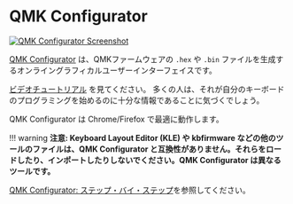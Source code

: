 # QMK Configurator

<!---
  grep --no-filename "^[ ]*git diff" docs/ja/*.md | sh
  original document: 0.12.45:docs/tutorial_building_firmware_configurator.md
  git diff 0.12.45 HEAD -- docs/tutorial_building_firmware_configurator.md | cat
-->

[![QMK Configurator Screenshot](https://i.imgur.com/anw9cOL.png)](https://config.qmk.fm/)

[QMK Configurator](https://config.qmk.fm) は、QMKファームウェアの `.hex` や `.bin` ファイルを生成するオンライングラフィカルユーザーインターフェイスです。

[ビデオチュートリアル](https://www.youtube.com/watch?v=-imgglzDMdY) を見てください。
多くの人は、それが自分のキーボードのプログラミングを始めるのに十分な情報であることに気づくでしょう。

QMK Configurator は Chrome/Firefox で最適に動作します。

!!! warning
    **注意: Keyboard Layout Editor (KLE) や kbfirmware などの他のツールのファイルは、QMK Configurator と互換性がありません。それらをロードしたり、インポートしたりしないでください。QMK Configurator は異なるツールです。**

[QMK Configurator: ステップ・バイ・ステップ](configurator_step_by_step.md)を参照してください。
